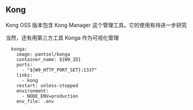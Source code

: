## Kong

Kong OSS 版本包含 Kong Manager 这个管理工具。它的使用有待进一步研究


当然，还有用第三方工具 Konga 作为可视化管理
```
  konga:
    image: pantsel/konga
    container_name: ${W9_ID}
    ports:
      - "${W9_HTTP_PORT_SET}:1337"
    links:
      - kong
    restart: unless-stopped
    environment:
      - NODE_ENV=production
    env_file: .env
```
